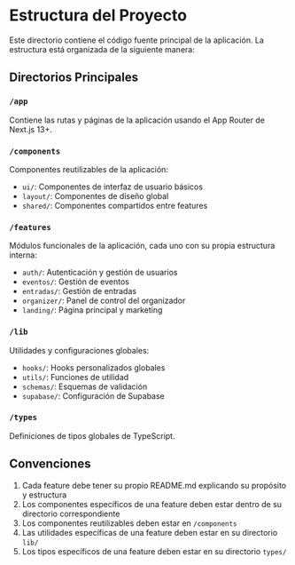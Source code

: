 # Estructura del Proyecto

Este directorio contiene el código fuente principal de la aplicación. La estructura está organizada de la siguiente manera:

## Directorios Principales

### `/app`

Contiene las rutas y páginas de la aplicación usando el App Router de Next.js 13+.

### `/components`

Componentes reutilizables de la aplicación:

- `ui/`: Componentes de interfaz de usuario básicos
- `layout/`: Componentes de diseño global
- `shared/`: Componentes compartidos entre features

### `/features`

Módulos funcionales de la aplicación, cada uno con su propia estructura interna:

- `auth/`: Autenticación y gestión de usuarios
- `eventos/`: Gestión de eventos
- `entradas/`: Gestión de entradas
- `organizer/`: Panel de control del organizador
- `landing/`: Página principal y marketing

### `/lib`

Utilidades y configuraciones globales:

- `hooks/`: Hooks personalizados globales
- `utils/`: Funciones de utilidad
- `schemas/`: Esquemas de validación
- `supabase/`: Configuración de Supabase

### `/types`

Definiciones de tipos globales de TypeScript.

## Convenciones

1. Cada feature debe tener su propio README.md explicando su propósito y estructura
2. Los componentes específicos de una feature deben estar dentro de su directorio correspondiente
3. Los componentes reutilizables deben estar en `/components`
4. Las utilidades específicas de una feature deben estar en su directorio `lib/`
5. Los tipos específicos de una feature deben estar en su directorio `types/`
